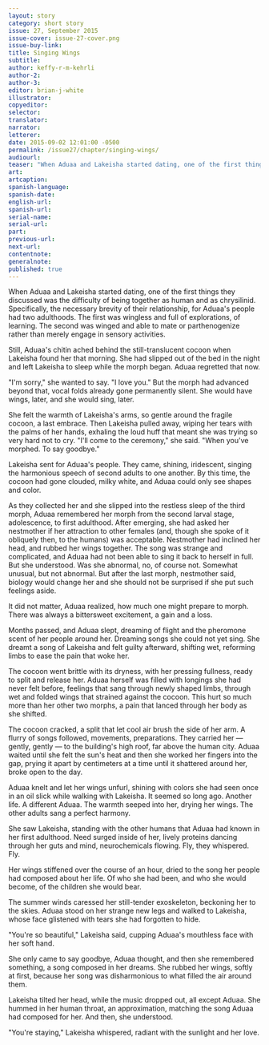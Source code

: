 ```yaml
---
layout: story
category: short story
issue: 27, September 2015
issue-cover: issue-27-cover.png
issue-buy-link:
title: Singing Wings
subtitle:
author: keffy-r-m-kehrli
author-2:
author-3:
editor: brian-j-white
illustrator:
copyeditor:
selector:
translator:
narrator:
letterer:
date: 2015-09-02 12:01:00 -0500
permalink: /issue27/chapter/singing-wings/
audiourl:
teaser: "When Aduaa and Lakeisha started dating, one of the first things they discussed was the difficulty of being together as human and as chrysilinid."
art:
artcaption:
spanish-language:
spanish-date:
english-url:
spanish-url:
serial-name:
serial-url:
part:
previous-url:
next-url:
contentnote:
generalnote:
published: true
---
```


When Aduaa and Lakeisha started dating, one of the first things they discussed was the difficulty of being together as human and as chrysilinid. Specifically, the necessary brevity of their relationship, for Aduaa's people had two adulthoods. The first was wingless and full of explorations, of learning. The second was winged and able to mate or parthenogenize rather than merely engage in sensory activities.

Still, Aduaa's chitin ached behind the still-translucent cocoon when Lakeisha found her that morning. She had slipped out of the bed in the night and left Lakeisha to sleep while the morph began. Aduaa regretted that now.

"I'm sorry," she wanted to say. "I love you." But the morph had advanced beyond that, vocal folds already gone permanently silent. She would have wings, later, and she would sing, later.

She felt the warmth of Lakeisha's arms, so gentle around the fragile cocoon, a last embrace. Then Lakeisha pulled away, wiping her tears with the palms of her hands, exhaling the loud huff that meant she was trying so very hard not to cry. "I'll come to the ceremony," she said. "When you've morphed. To say goodbye."

Lakeisha sent for Aduaa's people. They came, shining, iridescent, singing the harmonious speech of second adults to one another. By this time, the cocoon had gone clouded, milky white, and Aduaa could only see shapes and color.

As they collected her and she slipped into the restless sleep of the third morph, Aduaa remembered her morph from the second larval stage, adolescence, to first adulthood. After emerging, she had asked her nestmother if her attraction to other females (and, though she spoke of it obliquely then, to the humans) was acceptable. Nestmother had inclined her head, and rubbed her wings together. The song was strange and complicated, and Aduaa had not been able to sing it back to herself in full. But she understood. Was she abnormal, no, of course not. Somewhat unusual, but not abnormal. But after the last morph, nestmother said, biology would change her and she should not be surprised if she put such feelings aside.

It did not matter, Aduaa realized, how much one might prepare to morph. There was always a bittersweet excitement, a gain and a loss.

Months passed, and Aduaa slept, dreaming of flight and the pheromone scent of her people around her. Dreaming songs she could not yet sing. She dreamt a song of Lakeisha and felt guilty afterward, shifting wet, reforming limbs to ease the pain that woke her.

The cocoon went brittle with its dryness, with her pressing fullness, ready to split and release her. Aduaa herself was filled with longings she had never felt before, feelings that sang through newly shaped limbs, through wet and folded wings that strained against the cocoon. This hurt so much more than her other two morphs, a pain that lanced through her body as she shifted.

The cocoon cracked, a split that let cool air brush the side of her arm. A flurry of songs followed, movements, preparations. They carried her — gently, gently — to the building's high roof, far above the human city. Aduaa waited until she felt the sun's heat and then she worked her fingers into the gap, prying it apart by centimeters at a time until it shattered around her, broke open to the day.

Aduaa knelt and let her wings unfurl, shining with colors she had seen once in an oil slick while walking with Lakeisha. It seemed so long ago. Another life. A different Aduaa. The warmth seeped into her, drying her wings. The other adults sang a perfect harmony.

She saw Lakeisha, standing with the other humans that Aduaa had known in her first adulthood. Need surged inside of her, lively proteins dancing through her guts and mind, neurochemicals flowing. Fly, they whispered. Fly.

Her wings stiffened over the course of an hour, dried to the song her people had composed about her life. Of who she had been, and who she would become, of the children she would bear.

The summer winds caressed her still-tender exoskeleton, beckoning her to the skies. Aduaa stood on her strange new legs and walked to Lakeisha, whose face glistened with tears she had forgotten to hide.

"You're so beautiful," Lakeisha said, cupping Aduaa's mouthless face with her soft hand.

She only came to say goodbye, Aduaa thought, and then she remembered something, a song composed in her dreams. She rubbed her wings, softly at first, because her song was disharmonious to what filled the air around them.

Lakeisha tilted her head, while the music dropped out, all except Aduaa. She hummed in her human throat, an approximation, matching the song Aduaa had composed for her. And then, she understood.

"You're staying," Lakeisha whispered, radiant with the sunlight and her love.
